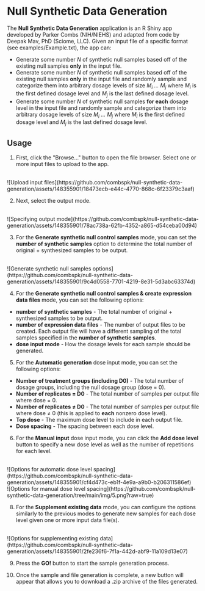 # Null Synthetic Data Generation 

The **Null Synthetic Data Generation** application is an R Shiny app developed by Parker Combs (NIH/NIEHS) and adapted from code by Deepak Mav, PhD (Sciome, LLC). Given an input file of a specific format (see examples/Example.txt), the app can:
- Generate some number *N* of synthetic null samples based off of the existing null samples **only** in the input file.
- Generate some number *N* of synthetic null samples based off of the existing null samples **only** in the input file and randomly sample and categorize them into arbitrary dosage levels of size *M<sub>i</sub> ... M<sub>j</sub>* where *M<sub>i</sub>* is the first defined dosage level and *M<sub>j</sub>* is the last defined dosage level.
- Generate some number *N* of synthetic null samples **for each** dosage level in the input file and randomly sample and categorize them into arbitrary dosage levels of size *M<sub>i</sub> ... M<sub>j</sub>* where *M<sub>i</sub>* is the first defined dosage level and *M<sub>j</sub>* is the last defined dosage level.

## Usage
1. First, click the "Browse..." button to open the file browser. Select one or more input files to upload to the app.
<br>
![Upload input files](https://github.com/combspk/null-synthetic-data-generation/assets/148355901/18473ecb-e44c-4770-868c-6f23379c3aaf)

2. Next, select the output mode.
<br>
![Specifying output mode](https://github.com/combspk/null-synthetic-data-generation/assets/148355901/78ac738a-62fb-4352-a865-d54ceba00d94)

3. For the **Generate synthetic null control samples** mode, you can set the **number of synthetic samples** option to determine the total number of original + synthesized samples to be output.
<br>
![Generate synthetic null samples options](https://github.com/combspk/null-synthetic-data-generation/assets/148355901/9c4d0558-7701-4219-8e31-5d3abc63374d)

4. For the **Generate synthetic null control samples & create expression data files** mode, you can set the following options:
- **number of synthetic samples** - The total number of original + synthesized samples to be output.
- **number of expression data files** - The number of output files to be created. Each output file will have a different sampling of the total samples specified in the **number of synthetic samples**.
- **dose input mode** - How the dosage levels for each sample should be generated.

5. For the **Automatic generation**  dose input mode, you can set the following options:
- **Number of treatment groups (including D0)** - The total number of dosage groups, including the null dosage group (dose = 0).
- **Number of replicates = D0** - The total number of samples per output file where dose = 0.
- **Number of replicates ≠ D0** - The total number of samples per output file where dose ≠ 0 (this is applied to **each** nonzero dose level).
- **Top dose** - The maximum dose level to include in each output file.
- **Dose spacing** - The spacing between each dose level.

6. For the **Manual input** dose input mode, you can click the **Add dose level** button to specify a new dose level as well as the number of repetitions for each level. 
<br>
![Options for automatic dose level spacing](https://github.com/combspk/null-synthetic-data-generation/assets/148355901/cf4d473c-eb1f-4e9a-a9b0-b206311586ef)

<br>
![Options for manual dose level spacing](https://github.com/combspk/null-synthetic-data-generation/tree/main/img/5.png?raw=true)

8. For the **Supplement existing data** mode, you can configure the options similarly to the previous modes to generate new samples for each dose level given one or more input data file(s).
<br>
![Options for supplementing existing data](https://github.com/combspk/null-synthetic-data-generation/assets/148355901/2fe236f6-7f1a-442d-abf9-11a109d13e07)

9. Press the **GO!** button to start the sample generation process.

10. Once the sample and file generation is complete, a new button will appear that allows you to download a .zip archive of the files generated.
